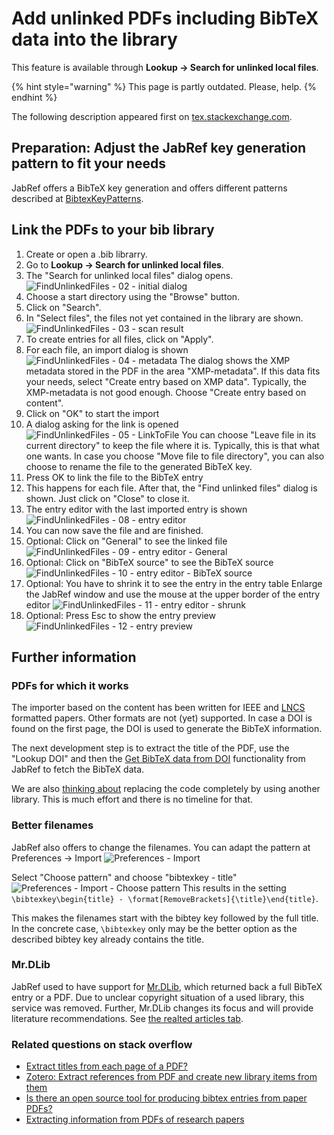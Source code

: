 # Add unlinked PDFs including BibTeX data into the library

This feature is available through **Lookup -&gt; Search for unlinked local files**.

{% hint style="warning" %}
This page is partly outdated. Please, help.
{% endhint %}

The following description appeared first on [tex.stackexchange.com](http://tex.stackexchange.com/a/344310/9075).

## Preparation: Adjust the JabRef key generation pattern to fit your needs

JabRef offers a BibTeX key generation and offers different patterns described at [BibtexKeyPatterns](../setup/citationkeypatterns.md).

## Link the PDFs to your bib library

1. Create or open a .bib librarry.
2. Go to **Lookup -&gt; Search for unlinked local files**.
3. The "Search for unlinked local files" dialog opens. ![FindUnlinkedFiles - 02 - initial dialog](../.gitbook/assets/findunlinkedfiles-02-initial-dialog%20%281%29%20%281%29%20%281%29.png)
4. Choose a start directory using the "Browse" button.
5. Click on "Search".
6. In "Select files", the files not yet contained in the library are shown. ![FindUnlinkedFiles - 03 - scan result](../.gitbook/assets/findunlinkedfiles-03-scan-result%20%281%29%20%281%29.png)
7. To create entries for all files, click on "Apply".
8. For each file, an import dialog is shown  ![FindUnlinkedFiles - 04 - metadata](../.gitbook/assets/findunlinkedfiles-04-metadata%20%282%29%20%282%29%20%282%29%20%282%29%20%281%29.png)  The dialog shows the XMP metadata stored in the PDF in the area "XMP-metadata". If this data fits your needs, select "Create entry based on XMP data". Typically, the XMP-metadata is not good enough. Choose "Create entry based on content".
9. Click on "OK" to start the import
10. A dialog asking for the link is opened  ![FindUnlinkedFiles - 05 - LinkToFile](../.gitbook/assets/findunlinkedfiles-05-linktofile%20%282%29%20%282%29%20%282%29%20%281%29%20%282%29%20%282%29.png)  You can choose "Leave file in its current directory" to keep the file where it is. Typically, this is that what one wants. In case you choose "Move file to file directory", you can also choose to rename the file to the generated BibTeX key.
11. Press OK to link the file to the BibTeX entry
12. This happens for each file. After that, the "Find unlinked files" dialog is shown. Just click on "Close" to close it.
13. The entry editor with the last imported entry is shown ![FindUnlinkedFiles - 08 - entry editor](../.gitbook/assets/findunlinkedfiles-08-entry-editor%20%282%29%20%282%29%20%282%29%20%282%29%20%282%29%20%282%29%20%282%29%20%281%29.png)
14. You can now save the file and are finished.
15. Optional: Click on "General" to see the linked file ![FindUnlinkedFiles - 09 - entry editor - General](../.gitbook/assets/findunlinkedfiles-09-entry-editor-general%20%281%29%20%282%29%20%282%29%20%282%29%20%282%29%20%282%29%20%282%29%20%282%29%20%281%29.png)
16. Optional: Click on "BibTeX source" to see the BibTeX source ![FindUnlinkedFiles - 10 - entry editor - BibTeX source](../.gitbook/assets/findunlinkedfiles-10-entry-editor-bibtex-source.png)
17. Optional: You have to shrink it to see the entry in the entry table Enlarge the JabRef window and use the mouse at the upper border of the entry editor ![FindUnlinkedFiles - 11 - entry editor - shrunk](../.gitbook/assets/findunlinkedfiles-11-entry-editor-shrunk.png)
18. Optional: Press Esc to show the entry preview ![FindUnlinkedFiles - 12 - entry preview](../.gitbook/assets/findunlinkedfiles-12-entry-preview.png)

## Further information

### PDFs for which it works

The importer based on the content has been written for IEEE and [LNCS](https://github.com/latextemplates/LNCS) formatted papers. Other formats are not \(yet\) supported. In case a DOI is found on the first page, the DOI is used to generate the BibTeX information.

The next development step is to extract the title of the PDF, use the "Lookup DOI" and then the [Get BibTeX data from DOI](getbibtexdatafromdoi.md) functionality from JabRef to fetch the BibTeX data.

We are also [thinking about](https://github.com/koppor/jabref/issues/169) replacing the code completely by using another library. This is much effort and there is no timeline for that.

### Better filenames

JabRef also offers to change the filenames. You can adapt the pattern at Preferences -&gt; Import ![Preferences - Import](../.gitbook/assets/preferences-import%20%281%29%20%281%29%20%282%29%20%282%29%20%282%29%20%282%29%20%282%29%20%282%29%20%282%29.png)

Select "Choose pattern" and choose "bibtexkey - title" ![Preferences - Import - Choose pattern](../.gitbook/assets/preferences-import-choose-pattern%20%281%29%20%282%29%20%282%29%20%282%29%20%282%29%20%282%29%20%282%29%20%282%29%20%282%29.png) This results in the setting `\bibtexkey\begin{title} - \format[RemoveBrackets]{\title}\end{title}`.

This makes the filenames start with the bibtey key followed by the full title. In the concrete case, `\bibtexkey` only may be the better option as the described bibtey key already contains the title.

### Mr.DLib

JabRef used to have support for [Mr.DLib](http://mr-dlib.org/), which returned back a full BibTeX entry or a PDF. Due to unclear copyright situation of a used library, this service was removed. Further, Mr.DLib changes its focus and will provide literature recommendations. See [the realted articles tab](../general/entryeditor.md#related-articles-tab).

### Related questions on stack overflow

* [Extract titles from each page of a PDF?](http://stackoverflow.com/q/18071127/873282)
* [Zotero: Extract references from PDF and create new library items from them](https://forums.zotero.org/discussion/16277/extract-references-from-pdf-and-create-new-library-items-from-them)
* [Is there an open source tool for producing bibtex entries from paper PDFs?](http://academia.stackexchange.com/questions/15504/is-there-an-open-source-tool-for-producing-bibtex-entries-from-paper-pdfs)
* [Extracting information from PDFs of research papers](http://stackoverflow.com/questions/1813427/extracting-information-from-pdfs-of-research-papers/3523416)


